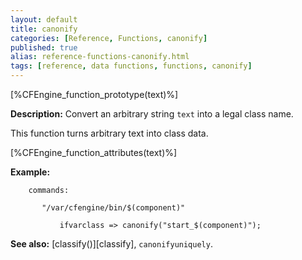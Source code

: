 ```yaml
---
layout: default
title: canonify
categories: [Reference, Functions, canonify]
published: true
alias: reference-functions-canonify.html
tags: [reference, data functions, functions, canonify]
---
```


[%CFEngine_function_prototype(text)%]

**Description:** Convert an arbitrary string `text` into a legal class name.

This function turns arbitrary text into class data.

[%CFEngine_function_attributes(text)%]

**Example:**  


```cf3
    commands:

       "/var/cfengine/bin/$(component)"

           ifvarclass => canonify("start_$(component)");
```

**See also:** [classify()][classify], `canonifyuniquely`.
